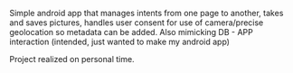 Simple android app that manages intents from one page to another, takes and saves pictures, handles user consent for use of camera/precise geolocation so metadata can be added. Also mimicking DB - APP interaction (intended, just wanted to make my android app)

Project realized on personal time.
